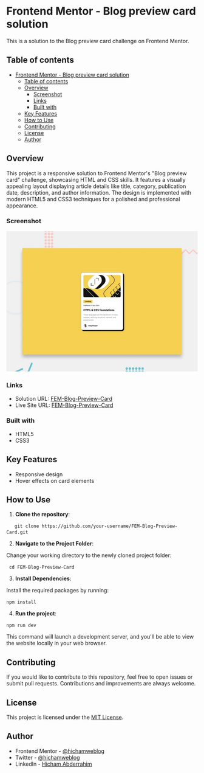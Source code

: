 # Frontend Mentor - Blog preview card solution

This is a solution to the Blog preview card challenge on Frontend Mentor.

## Table of contents

- [Frontend Mentor - Blog preview card solution](#frontend-mentor---blog-preview-card-solution)
  - [Table of contents](#table-of-contents)
  - [Overview](#overview)
    - [Screenshot](#screenshot)
    - [Links](#links)
    - [Built with](#built-with)
  - [Key Features](#key-features)
  - [How to Use](#how-to-use)
  - [Contributing](#contributing)
  - [License](#license)
  - [Author](#author)

## Overview

This project is a responsive solution to Frontend Mentor's "Blog preview card" challenge, showcasing HTML and CSS skills. It features a visually appealing layout displaying article details like title, category, publication date, description, and author information. The design is implemented with modern HTML5 and CSS3 techniques for a polished and professional appearance.

### Screenshot

![Screenshot](/public/screenshot.png)

### Links

- Solution URL: [FEM-Blog-Preview-Card](https://www.frontendmentor.io/solutions/responsive-blog-preview-card-htmlcss-IUI00LW7Uy)
- Live Site URL: [FEM-Blog-Preview-Card](https://dz-blog-preview-card.netlify.app/)

### Built with

- HTML5
- CSS3

## Key Features

- Responsive design
- Hover effects on card elements

## How to Use

1. **Clone the repository**:

```git
   git clone https://github.com/your-username/FEM-Blog-Preview-Card.git
```

2. **Navigate to the Project Folder**:

Change your working directory to the newly cloned project folder:

```git
 cd FEM-Blog-Preview-Card
```

3. **Install Dependencies**:

Install the required packages by running:

```git
npm install
```

4. **Run the project**:

```git
npm run dev
```

This command will launch a development server, and you'll be able to view the website locally in your web browser.

## Contributing

If you would like to contribute to this repository, feel free to open issues or submit pull requests. Contributions and improvements are always welcome.

## License

This project is licensed under the [MIT License](./LICENSE).

## Author

- Frontend Mentor - [@hichamweblog](https://www.frontendmentor.io/profile/hichamweblog)
- Twitter - [@hichamweblog](https://www.twitter.com/hichamweblog)
- LinkedIn - [Hicham Abderrahim](https://www.linkedin.com/in/hichamweblog)
